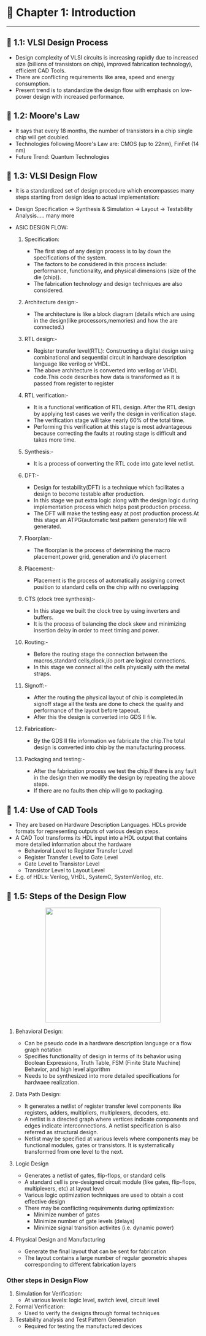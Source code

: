 # 📘 Chapter 1: Introduction
---

## 📝 1.1: VLSI Design Process

- Design complexity of VLSI circuits is increasing rapidly due to increased size (billions of transistors on chip), improved fabrication technology), efficient CAD Tools.
- There are conflicting requirements like area, speed and energy consumption.
- Present trend is to standardize the design flow with emphasis on low-power design with increased performance.

## 📝 1.2: Moore's Law

- It says that every 18 months, the number of transistors in a chip single chip will get doubled.
- Technologies following Moore's Law are: CMOS (up to 22nm), FinFet (14 nm)
- Future Trend: Quantum Technologies

## 📝 1.3: VLSI Design Flow

- It is a standardized set of design procedure which encompasses many steps starting from design idea to actual implementation:
- Design Specification -> Synthesis & Simulation -> Layout -> Testability Analysis..... many more
- ASIC DESIGN FLOW:

  1) Specification:
     * The first step of any design process is to lay down the specifications of the system.
     * The factors to be considered in this process include: performance, functionality, and physical dimensions (size of the die (chip)).
     * The fabrication technology and design techniques are also considered.

  2) Architecture design:-
     * The architecture is like a block diagram (details which are using in the design(like processors,memories) and how the are connected.)

  3) RTL design:-
     * Register transfer level(RTL): Constructing a digital design using combinational and sequential circuit in hardware description language like verilog or VHDL.
     * The above architecture is converted into verilog or VHDL code.This code describes how data is transformed as it is passed from register to register

  4) RTL verification:-
     * It is a functional verification of RTL design. After the RTL design by applying test cases we verify the design in verification stage.
     * The verification stage will take nearly 60% of the total time.
     * Performing this verification at this stage is most advantageous because correcting the faults at routing stage is difficult and takes more time.

  5) Synthesis:-
     * It is a process of converting the RTL code into gate level netlist.

  6) DFT:-
     * Design for testability(DFT) is a technique which facilitates a design to become testable after production.
     * In this stage we put extra logic along with the design logic during implementation process which helps post production process.
     * The DFT will make the testing easy at post production process.At this stage an ATPG(automatic test pattern generator) file will generated.

  7) Floorplan:-
     * The floorplan is the process of determining the macro placement,power grid, generation and i/o placement
  
  8) Placement:-
     * Placement is the process of automatically assigning correct position to standard cells on the chip with no overlapping
  
  9) CTS (clock tree synthesis):-
      * In this stage we built the clock tree by using inverters and buffers.
      * It is the process of balancing the clock skew and minimizing insertion delay in order to meet timing and power.

  10) Routing:-
      * Before the routing stage the connection between the macros,standard cells,clock,i/o port are logical connections.
      * In this stage we connect all the cells physically with the metal straps.

  11) Signoff:-
      * After the routing the physical layout of chip is completed.In signoff stage all the tests are done to check the quality and performance of the layout before tapeout.
      * After this the design is converted into GDS II file.

  12) Fabrication:-
      * By the GDS II file information we fabricate the chip.The total design is converted into chip by the manufacturing process.

  13) Packaging and testing:-
      * After the fabrication process we test the chip.If there is any fault in the design then we modify the design by repeating the above steps.
      * If there are no faults then chip will go to packaging.

## 📝 1.4: Use of CAD Tools

- They are based on Hardware Description Languages. HDLs provide formats for representing outputs of various design steps.
- A CAD Tool transforms its HDL input into a HDL output that contains more detailed information about the hardware
  - Behavioral Level to Register Transfer Level
  - Register Transfer Level to Gate Level
  - Gate Level to Transistor Level
  - Transistor Level to Layout Level
- E.g. of HDLs: Verilog, VHDL, SystemC, SystemVerilog, etc.

## 📝 1.5: Steps of the Design Flow

<div align="center">
  <img src="https://github.com/user-attachments/assets/16a98ade-4090-4339-9a38-032efcc8eb36" width="300">
</div>

1) Behavioral Design:
   * Can be pseudo code in a hardware description language or a flow graph notation
   * Specifies functionality of design in terms of its behavior using Boolean Expressions, Truth Table, FSM (Finite State Machine) Behavior, and high level algorithm
   * Needs to be synthesized into more detailed specifications for hardwaee realization.

2) Data Path Design:
   * It generates a netlist of register transfer level components like registers, adders, multipliers, multiplexers, decoders, etc.
   * A netlist is a directed graph where vertices indicate components and edges indicate interconnections. A netlist specification is also referred as structural design.
   * Netlist may be specified at various levels where components may be functional modules, gates or transistors. It is systematically transformed from one level to the next.

3) Logic Design
   * Generates a netlist of gates, flip-flops, or standard cells
   * A standard cell is pre-designed circuit module (like gates, flip-flops, multiplexers, etc) at layout level
   * Various logic optimization techniques are used to obtain a cost effective design
   * There may be conflicting requirements during optimization:
     * Minimize number of gates
     * Minimize number of gate levels (delays)
     * Minimize signal transition activites (i.e. dynamic power)

4) Physical Design and Manufacturing
   * Generate the final layout that can be sent for fabrication
   * The layout contains a large number of regular geometric shapes corresponding to different fabrication layers

### Other steps in Design Flow

1) Simulation for Verification:
   - At various levels: logic level, switch level, circuit level
2) Formal Verification:
   - Used to verify the designs through formal techniques
3) Testability analysis and Test Pattern Generation
   - Required for testing the manufactured devices
  

  
